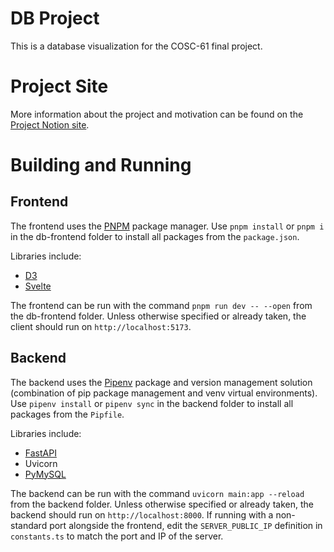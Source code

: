 # DB Project
This is a database visualization for the COSC-61 final project.

# Project Site
More information about the project and motivation can be found on the [Project Notion site](https://www.notion.so/Database-Visualization-7640b7c91e8e4fb5b1cfe8449280e732?pvs=4).

# Building and Running

## Frontend
The frontend uses the [PNPM](https://pnpm.io/) package manager. Use `pnpm install` or `pnpm i` in the db-frontend folder to install all packages from the `package.json`.

Libraries include:
- [D3](https://d3js.org/)
- [Svelte](https://svelte.dev/)

The frontend can be run with the command `pnpm run dev -- --open` from the db-frontend folder. 
Unless otherwise specified or already taken, the client should run on `http://localhost:5173`.

## Backend
The backend uses the [Pipenv](https://github.com/pypa/pipenv) package and version management solution (combination of pip package management and venv virtual environments).
Use `pipenv install` or `pipenv sync` in the backend folder to install all packages from the `Pipfile`.

Libraries include:
- [FastAPI](https://fastapi.tiangolo.com/)
- Uvicorn
- [PyMySQL](https://github.com/PyMySQL/PyMySQL)

The backend can be run with the command `uvicorn main:app --reload` from the backend folder.
Unless otherwise specified or already taken, the backend should run on `http://localhost:8000`.
If running with a non-standard port alongside the frontend, edit the `SERVER_PUBLIC_IP` definition in `constants.ts` to match the port and IP of the server.
